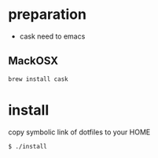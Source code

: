 # preparation

- cask need to emacs

## MackOSX

`brew install cask`

# install

copy symbolic link of dotfiles to your HOME

`$ ./install`

